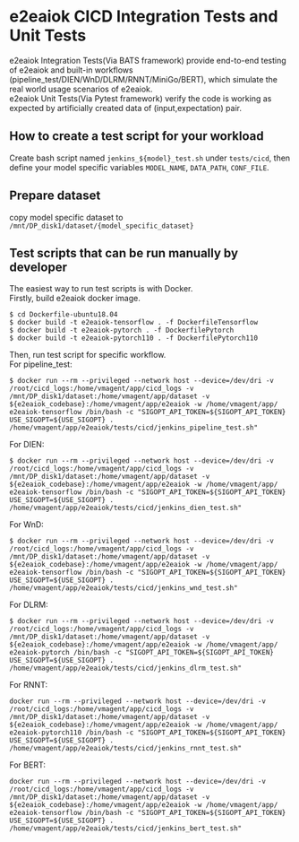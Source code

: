 # e2eaiok CICD Integration Tests and Unit Tests

e2eaiok Integration Tests(Via BATS framework) provide end-to-end testing of e2eaiok and built-in workflows (pipeline_test/DIEN/WnD/DLRM/RNNT/MiniGo/BERT), which simulate the real world usage scenarios of e2eaiok.\
e2eaiok Unit Tests(Via Pytest framework) verify the code is working as expected by artificially created data of (input,expectation) pair.


## How to create a test script for your workload

Create bash script named `jenkins_${model}_test.sh` under `tests/cicd`, then define your model specific variables `MODEL_NAME`, `DATA_PATH`, `CONF_FILE`.

## Prepare dataset

copy model specific dataset to `/mnt/DP_disk1/dataset/{model_specific_dataset}`

## Test scripts that can be run manually by developer

The easiest way to run test scripts is with Docker.\
Firstly, build e2eaiok docker image.
```
$ cd Dockerfile-ubuntu18.04
$ docker build -t e2eaiok-tensorflow . -f DockerfileTensorflow
$ docker build -t e2eaiok-pytorch . -f DockerfilePytorch
$ docker build -t e2eaiok-pytorch110 . -f DockerfilePytorch110
```

Then, run test script for specific workflow.\
For pipeline_test:
```
$ docker run --rm --privileged --network host --device=/dev/dri -v /root/cicd_logs:/home/vmagent/app/cicd_logs -v /mnt/DP_disk1/dataset:/home/vmagent/app/dataset -v ${e2eaiok_codebase}:/home/vmagent/app/e2eaiok -w /home/vmagent/app/ e2eaiok-tensorflow /bin/bash -c "SIGOPT_API_TOKEN=${SIGOPT_API_TOKEN} USE_SIGOPT=${USE_SIGOPT} . /home/vmagent/app/e2eaiok/tests/cicd/jenkins_pipeline_test.sh"
```
For DIEN:
```
$ docker run --rm --privileged --network host --device=/dev/dri -v /root/cicd_logs:/home/vmagent/app/cicd_logs -v /mnt/DP_disk1/dataset:/home/vmagent/app/dataset -v ${e2eaiok_codebase}:/home/vmagent/app/e2eaiok -w /home/vmagent/app/ e2eaiok-tensorflow /bin/bash -c "SIGOPT_API_TOKEN=${SIGOPT_API_TOKEN} USE_SIGOPT=${USE_SIGOPT} . /home/vmagent/app/e2eaiok/tests/cicd/jenkins_dien_test.sh"
```
For WnD:
```
$ docker run --rm --privileged --network host --device=/dev/dri -v /root/cicd_logs:/home/vmagent/app/cicd_logs -v /mnt/DP_disk1/dataset:/home/vmagent/app/dataset -v ${e2eaiok_codebase}:/home/vmagent/app/e2eaiok -w /home/vmagent/app/ e2eaiok-tensorflow /bin/bash -c "SIGOPT_API_TOKEN=${SIGOPT_API_TOKEN} USE_SIGOPT=${USE_SIGOPT} . /home/vmagent/app/e2eaiok/tests/cicd/jenkins_wnd_test.sh"
```
For DLRM:
```
$ docker run --rm --privileged --network host --device=/dev/dri -v /root/cicd_logs:/home/vmagent/app/cicd_logs -v /mnt/DP_disk1/dataset:/home/vmagent/app/dataset -v ${e2eaiok_codebase}:/home/vmagent/app/e2eaiok -w /home/vmagent/app/ e2eaiok-pytorch /bin/bash -c "SIGOPT_API_TOKEN=${SIGOPT_API_TOKEN} USE_SIGOPT=${USE_SIGOPT} . /home/vmagent/app/e2eaiok/tests/cicd/jenkins_dlrm_test.sh"
```
For RNNT:
```
docker run --rm --privileged --network host --device=/dev/dri -v /root/cicd_logs:/home/vmagent/app/cicd_logs -v /mnt/DP_disk1/dataset:/home/vmagent/app/dataset -v ${e2eaiok_codebase}:/home/vmagent/app/e2eaiok -w /home/vmagent/app/ e2eaiok-pytorch110 /bin/bash -c "SIGOPT_API_TOKEN=${SIGOPT_API_TOKEN} USE_SIGOPT=${USE_SIGOPT} . /home/vmagent/app/e2eaiok/tests/cicd/jenkins_rnnt_test.sh"
```
For BERT:
```
docker run --rm --privileged --network host --device=/dev/dri -v /root/cicd_logs:/home/vmagent/app/cicd_logs -v /mnt/DP_disk1/dataset:/home/vmagent/app/dataset -v ${e2eaiok_codebase}:/home/vmagent/app/e2eaiok -w /home/vmagent/app/ e2eaiok-tensorflow /bin/bash -c "SIGOPT_API_TOKEN=${SIGOPT_API_TOKEN} USE_SIGOPT=${USE_SIGOPT} . /home/vmagent/app/e2eaiok/tests/cicd/jenkins_bert_test.sh"
```
